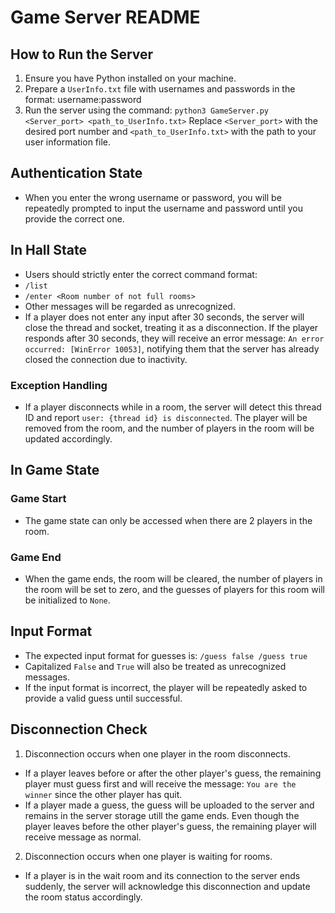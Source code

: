 # Game Server README

## How to Run the Server
1. Ensure you have Python installed on your machine.
2. Prepare a `UserInfo.txt` file with usernames and passwords in the format: username:password
3. Run the server using the command:
    `python3 GameServer.py <Server_port> <path_to_UserInfo.txt>`
Replace `<Server_port>` with the desired port number and `<path_to_UserInfo.txt>` with the path to your user information file.

## Authentication State
- When you enter the wrong username or password, you will be repeatedly prompted to input the username and password until you provide the correct one.

## In Hall State
- Users should strictly enter the correct command format:
- `/list`
- `/enter <Room number of not full rooms>`
- Other messages will be regarded as unrecognized.
- If a player does not enter any input after 30 seconds, the server will close the thread and socket, treating it as a disconnection. If the player responds after 30 seconds, they will receive an error message: `An error occurred: [WinError 10053]`, notifying them that the server has already closed the connection due to inactivity.

### Exception Handling
- If a player disconnects while in a room, the server will detect this thread ID and report `user: {thread id} is disconnected`. The player will be removed from the room, and the number of players in the room will be updated accordingly.

## In Game State

### Game Start
- The game state can only be accessed when there are 2 players in the room.

### Game End
- When the game ends, the room will be cleared, the number of players in the room will be set to zero, and the guesses of players for this room will be initialized to `None`.

## Input Format
- The expected input format for guesses is: `/guess false /guess true`
- Capitalized `False` and `True` will also be treated as unrecognized messages.
- If the input format is incorrect, the player will be repeatedly asked to provide a valid guess until successful.

## Disconnection Check
1. Disconnection occurs when one player in the room disconnects.
 - If a player leaves before or after the other player's guess, the remaining player must guess first and will receive the message: `You are the winner` since the other player has quit.
 - If a player made a guess, the guess will be uploaded to the server and remains in the server storage utill the game ends. Even though the player leaves before the other player's guess, the remaining player will receive message as normal.

2. Disconnection occurs when one player is waiting for rooms.
- If a player is in the wait room and its connection to the server ends suddenly, the server will acknowledge this disconnection and update the room status accordingly. 



